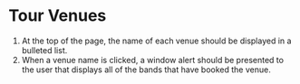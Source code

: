 # Tour Venues

1. At the top of the page, the name of each venue should be displayed in a bulleted list.
2. When a venue name is clicked, a window alert should be presented to the user that displays all of the bands that have booked the venue.
